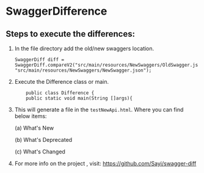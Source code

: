 # SwaggerDifference

## Steps to execute the differences:

1. In the file directory add the old/new swaggers location.
       
       SwaggerDiff diff = SwaggerDiff.compareV2("src/main/resources/NewSwaggers/OldSwagger.json", "src/main/resources/NewSwaggers/NewSwagger.json");


2. Execute the Difference class or main.


           public class Difference {
           public static void main(String []args){


3. This will generate a file in the ``testNewApi.html``. Where you can find below items:

    (a) What's New
    
    (b) What's Deprecated
    
    (c) What's Changed


4. For more info on the project , visit: https://github.com/Sayi/swagger-diff
